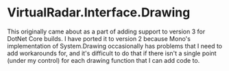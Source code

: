 ﻿# VirtualRadar.Interface.Drawing
This originally came about as a part of adding support to version 3
for DotNet Core builds. I have ported it to version 2 because Mono's
implementation of System.Drawing occasionally has problems that I
need to add workarounds for, and it's difficult to do that if there
isn't a single point (under my control) for each drawing function
that I can add code to.